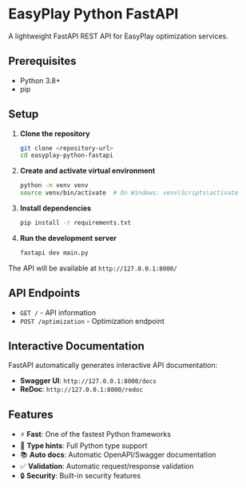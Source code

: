 # EasyPlay Python FastAPI

A lightweight FastAPI REST API for EasyPlay optimization services.

## Prerequisites

- Python 3.8+
- pip

## Setup

1. **Clone the repository**

   ```bash
   git clone <repository-url>
   cd easyplay-python-fastapi
   ```

2. **Create and activate virtual environment**

   ```bash
   python -m venv venv
   source venv/bin/activate  # On Windows: venv\Scripts\activate
   ```

3. **Install dependencies**

   ```bash
   pip install -r requirements.txt
   ```

4. **Run the development server**

   ```bash
   fastapi dev main.py
   ```

The API will be available at `http://127.0.0.1:8000/`

## API Endpoints

- `GET /` - API information
- `POST /optimization` - Optimization endpoint

## Interactive Documentation

FastAPI automatically generates interactive API documentation:

- **Swagger UI**: `http://127.0.0.1:8000/docs`
- **ReDoc**: `http://127.0.0.1:8000/redoc`

## Features

- ⚡ **Fast**: One of the fastest Python frameworks
- 🔧 **Type hints**: Full Python type support
- 📚 **Auto docs**: Automatic OpenAPI/Swagger documentation
- ✅ **Validation**: Automatic request/response validation
- 🔒 **Security**: Built-in security features
